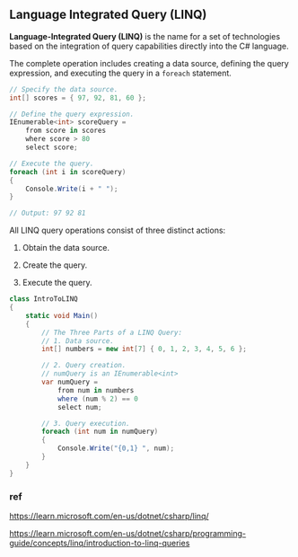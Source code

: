 ## Language Integrated Query (LINQ)

**Language-Integrated Query (LINQ)** is the name for a set of technologies based on the integration of query capabilities directly into the C# language. 


The complete operation includes creating a data source, defining the query expression, and executing the query in a `foreach` statement.


```cs
// Specify the data source.
int[] scores = { 97, 92, 81, 60 };

// Define the query expression.
IEnumerable<int> scoreQuery =
    from score in scores
    where score > 80
    select score;

// Execute the query.
foreach (int i in scoreQuery)
{
    Console.Write(i + " ");
}

// Output: 97 92 81
```

All LINQ query operations consist of three distinct actions:

1.  Obtain the data source.
    
2.  Create the query.
    
3.  Execute the query.

```cs
class IntroToLINQ
{
    static void Main()
    {
        // The Three Parts of a LINQ Query:
        // 1. Data source.
        int[] numbers = new int[7] { 0, 1, 2, 3, 4, 5, 6 };

        // 2. Query creation.
        // numQuery is an IEnumerable<int>
        var numQuery =
            from num in numbers
            where (num % 2) == 0
            select num;

        // 3. Query execution.
        foreach (int num in numQuery)
        {
            Console.Write("{0,1} ", num);
        }
    }
}
```


### ref 
https://learn.microsoft.com/en-us/dotnet/csharp/linq/

https://learn.microsoft.com/en-us/dotnet/csharp/programming-guide/concepts/linq/introduction-to-linq-queries


